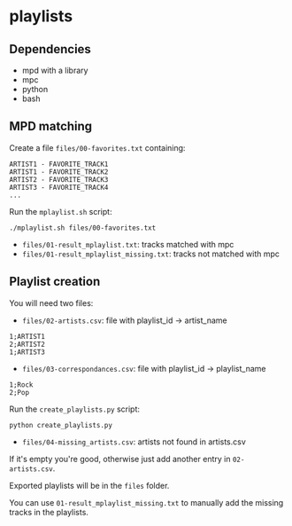 # playlists

## Dependencies

- mpd with a library
- mpc
- python
- bash

## MPD matching

Create a file `files/00-favorites.txt` containing:
```
ARTIST1 - FAVORITE_TRACK1
ARTIST1 - FAVORITE_TRACK2
ARTIST2 - FAVORITE_TRACK3
ARTIST3 - FAVORITE_TRACK4
...
```

Run the `mplaylist.sh` script:
```
./mplaylist.sh files/00-favorites.txt
```

- `files/01-result_mplaylist.txt`: tracks matched with mpc
- `files/01-result_mplaylist_missing.txt`: tracks not matched with mpc

## Playlist creation

You will need two files:
- `files/02-artists.csv`: file with playlist_id -> artist_name
```
1;ARTIST1
2;ARTIST2
1;ARTIST3
```

- `files/03-correspondances.csv`: file with playlist_id -> playlist_name
```
1;Rock
2;Pop
```

Run the `create_playlists.py` script:
```
python create_playlists.py
```

- `files/04-missing_artists.csv`: artists not found in artists.csv

If it's empty you're good, otherwise just add another entry in `02-artists.csv`.

Exported playlists will be in the `files` folder.

You can use `01-result_mplaylist_missing.txt` to manually add the missing tracks in the playlists.
